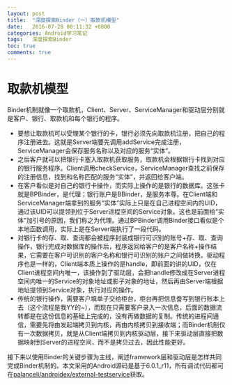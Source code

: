 ```yaml
---
layout: post
title:  "深度探索Binder（一）取款机模型"
date:   2016-07-28 00:11:32 +0800
categories: Android学习笔记
tags:   深度探索Binder
toc: true
comments: true
---
```

# 取款机模型
Binder机制就像一个取款机，Client、Server、ServiceManager和驱动层分别就是客户、银行、取款机和每个银行的程序。
<!-- more -->
* 要想让取款机可以受理某个银行的卡，银行必须先向取款机注册，把自己的程序注册进去。这就是Server端要先调用addService完成注册，ServiceManager会保存服务名称以及对应的服务“实体”。
* 之后客户就可以把银行卡塞入取款机获取服务，取款机会根据银行卡找到对应的银行服务程序。Client调用checkService，ServiceManager查找之前保存的注册信息，找到和名称匹配的服务“实体”，并返回给客户端。
* 在客户看似是对自己的银行卡操作，而实际上操作的是银行的数据库。这张卡就是BPBinder，是代理；银行账户是BBinder，是服务本尊。在Client端和ServiceManager端拿到的服务“实体”实际上只是在自己进程空间内的UID，通过该UID可以提领到位于Server进程空间的Service对象。这也是前面给“实体”加引号的原因，我们称之为代理。通过BPBinder调用Binder接口看似是个本地函数调用，实际上是在Server端执行了一段代码。
* 对银行卡的存、取、查询都会被程序封装成银行可识别的账号+存、取、查询操作，银行完成对数据库的操作后，程序返回给客户的是客户名称+操作结果，它需要在客户可识别的客户名称和银行可识别的账户之间做转换。驱动程序也是一样的，Client端本质上操作的是handle，即前面的讲的UID，仅在Client进程空间内唯一，该操作到了驱动层，会把handle修改成在Server进程空间内唯一的Service的对象地址或影子对象的地址，然后再由Server端根据地址提领到Service对象，执行对应的操作。
* 传统的银行操作，需要客户填单子交给柜台，柜台再把信息誊写到银行账本上去（这个流程是我YY的~），而现在只需要客户录入一次信息，后面的数据流转都是在这份信息的基础上完成的，没有再做数据的复制。传统的进程间通信，需要先将由发起端拷贝到内核，再由内核拷贝到接收端；而Binder机制仅有一次数据拷贝，就是从Client端拷贝到内核驱动层，接下来驱动层直接把数据映射到Server的进程空间，而不是拷贝过去，因此性能更好。

接下来以使用Binder的关键步骤为主线，阐述framework层和驱动层是怎样共同完成Binder机制的。本文采用的Android源码是基于6.0.1_r11，所有调试代码都可在[palanceli/androidex/external-testservice](https://github.com/palanceli/androidex/tree/master/external-testservice)获取。










